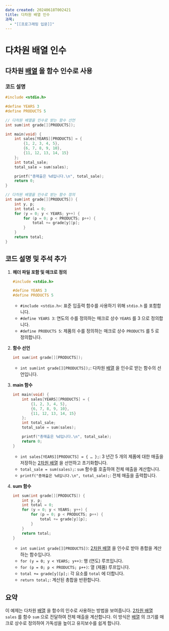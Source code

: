 ```yaml
---
date created: 20240618T002421
title: 다차원 배열 인수
과목:
  - "[[프로그래밍 입문]]"
---
```


# 다차원 배열 인수

## 다차원 [배열](배열.md) 을 함수 인수로 사용

### 코드 설명

```c
#include <stdio.h>

#define YEARS 3
#define PRODUCTS 5

// 다차원 배열을 인수로 받는 함수 선언
int sum(int grade[][PRODUCTS]);

int main(void) {
    int sales[YEARS][PRODUCTS] = {
        {1, 2, 3, 4, 5},
        {6, 7, 8, 9, 10},
        {11, 12, 13, 14, 15}
    };
    int total_sale;
    total_sale = sum(sales);

    printf("총매출은 %d입니다.\n", total_sale);
    return 0;
}

// 다차원 배열을 인수로 받는 함수 정의
int sum(int grade[][PRODUCTS]) {
    int y, p;
    int total = 0;
    for (y = 0; y < YEARS; y++) {
        for (p = 0; p < PRODUCTS; p++) {
            total += grade[y][p];
        }
    }
    return total;
}
```

## 코드 설명 및 주석 추가

1. **헤더 파일 포함 및 매크로 정의**

   ```c
   #include <stdio.h>

   #define YEARS 3
   #define PRODUCTS 5
   ```

   - `#include <stdio.h>`: 표준 입출력 함수를 사용하기 위해 `stdio.h` 를 포함합니다.
   - `#define YEARS 3`: 연도의 수를 정의하는 매크로 상수 `YEARS` 를 3 으로 정의합니다.
   - `#define PRODUCTS 5`: 제품의 수를 정의하는 매크로 상수 `PRODUCTS` 를 5 로 정의합니다.

2. **함수 선언**

   ```c
   int sum(int grade[][PRODUCTS]);
   ```

   - `int sum(int grade[][PRODUCTS]);`: 다차원 [배열](배열.md) 을 인수로 받는 함수의 선언입니다.

3. **main 함수**

   ```c
   int main(void) {
       int sales[YEARS][PRODUCTS] = {
           {1, 2, 3, 4, 5},
           {6, 7, 8, 9, 10},
           {11, 12, 13, 14, 15}
       };
       int total_sale;
       total_sale = sum(sales);

       printf("총매출은 %d입니다.\n", total_sale);
       return 0;
   }
   ```

   - `int sales[YEARS][PRODUCTS] = { … };`: 3 년간 5 개의 제품에 대한 매출을 저장하는 [2차원 배열](2차원%20배열.md) 을 선언하고 초기화합니다.
   - `total_sale = sum(sales);`: `sum` 함수를 호출하여 전체 매출을 계산합니다.
   - `printf("총매출은 %d입니다.\n", total_sale);`: 전체 매출을 출력합니다.

4. **sum 함수**

   ```c
   int sum(int grade[][PRODUCTS]) {
       int y, p;
       int total = 0;
       for (y = 0; y < YEARS; y++) {
           for (p = 0; p < PRODUCTS; p++) {
               total += grade[y][p];
           }
       }
       return total;
   }
   ```

   - `int sum(int grade[][PRODUCTS])`: [2차원 배열](2차원%20배열.md) 을 인수로 받아 총합을 계산하는 함수입니다.
   - `for (y = 0; y < YEARS; y++)`: 행 (연도) 루프입니다.
   - `for (p = 0; p < PRODUCTS; p++)`: 열 (제품) 루프입니다.
   - `total += grade[y][p];`: 각 요소를 `total` 에 더합니다.
   - `return total;`: 계산된 총합을 반환합니다.

## 요약

이 예제는 다차원 [배열](배열.md) 을 함수의 인수로 사용하는 방법을 보여줍니다. [2차원 배열](2차원%20배열.md) `sales` 를 함수 `sum` 으로 전달하여 전체 매출을 계산합니다. 이 방식은 [배열](배열.md) 의 크기를 매크로 상수로 정의하여 가독성을 높이고 유지보수를 쉽게 합니다.
